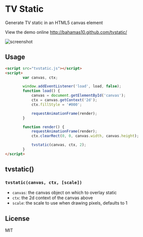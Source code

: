 TV Static
=========

Generate TV static in an HTML5 canvas element

View the demo online http://bahamas10.github.com/tvstatic/

![screenshot](http://www.daveeddy.com/static/media/github/static.png)

Usage
-----

``` html
<script src="tvstatic.js"></script>
<script>
        var canvas, ctx;

		window.addEventListener('load', load, false);
		function load() {
			canvas = document.getElementById('canvas');
			ctx = canvas.getContext('2d');
			ctx.fillStyle = '#000';

			requestAnimationFrame(render);
		}

		function render() {
			requestAnimationFrame(render);
			ctx.clearRect(0, 0, canvas.width, canvas.height);

			tvstatic(canvas, ctx, 2);
		}
</script>
```

tvstatic()
----------

### `tvstatic(canvas, ctx, [scale])`

- `canvas`: the canvas object on which to overlay static
- `ctx`: the 2d context of the canvas above
- `scale`: the scale to use when drawing pixels, defaults to 1

License
-------

MIT
